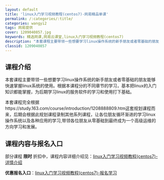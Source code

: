 ```yaml
---
layout: default
title: 'linux入门学习视频教程(centos7)-网易精品单课'
permalink: /:categories/:title/
categories: wangyi2
tags: 网易提供
cover: 1209040857.jpg
keywords: 精选网课,网易云课堂,linux入门学习视频教程(centos7)
description: "本套课程主要带领一些想要学习linux操作系统的新手朋友或者零基础的朋友能够快速掌握linux系统的使用。根据本课程分的不同章节的学习，基本把linux的入门知识都能掌握，为后期学习linu"
classid: 1209040857
---
```


## 课程介绍

本套课程主要带领一些想要学习linux操作系统的新手朋友或者零基础的朋友能够快速掌握linux系统的使用。根据本课程分的不同章节的学习，基本把linux的入门知识都能掌握，为后期学习linux的服务软件的学习和使用打下基础。

本套课程完全根据https://study.163.com/course/introduction/1208888809.htm这套规划课程而来，后期会根据此规划课程录制其他系列课程，让各位朋友循环渐进的学习linux操作系统以及各种应用的学习,带领各位朋友从零基础到最终成为一个高级运维的方向学习和发展。

## 课程内容与报名入口

部分课程 **限时** 折扣中，课程内容详细介绍见：[linux入门学习视频教程(centos7)-详情介绍](https://study.163.com/course/introduction/1209040857.htm?share=1&shareId=1025206652&utm_campaign=share&utm_medium=iphoneShare&utm_source=&utm_u=1025206652)

**优惠报名入口**：[linux入门学习视频教程(centos7)-报名学习](https://study.163.com/course/introduction/1209040857.htm?share=1&shareId=1025206652&utm_campaign=share&utm_medium=iphoneShare&utm_source=&utm_u=1025206652)

